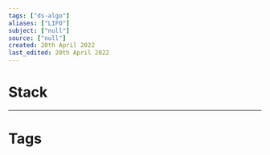 ```yaml
---
tags: ["ds-algo"]
aliases: ["LIFO"]
subject: ["null"]
source: ["null"]
created: 20th April 2022
last_edited: 20th April 2022
---
```


# Stack

---
# Tags